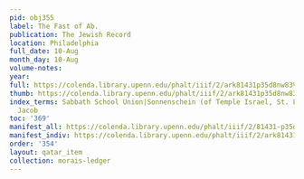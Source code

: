 ```yaml
---
pid: obj355
label: The Fast of Ab.
publication: The Jewish Record
location: Philadelphia
full_date: 10-Aug
month_day: 10-Aug
volume-notes:
year:
full: https://colenda.library.upenn.edu/phalt/iiif/2/ark81431p35d8nw83%2FSHA256E-s7946388--96c9e4cc2513b0a3b9f802791dc1849e5203438ac5b13d80fc7af0c61a17615a.jpeg/full/3500,/0/default.jpg
thumb: https://colenda.library.upenn.edu/phalt/iiif/2/ark81431p35d8nw83%2FSHA256E-s7946388--96c9e4cc2513b0a3b9f802791dc1849e5203438ac5b13d80fc7af0c61a17615a.jpeg/full/!200,200/0/default.jpg
index_terms: Sabbath School Union|Sonnenschein (of Temple Israel, St. Louis), S. H.|Voorsanger,
  Jacob
toc: '369'
manifest_all: https://colenda.library.upenn.edu/phalt/iiif/2/81431-p35d8nw83/manifest
manifest_indiv: https://colenda.library.upenn.edu/phalt/iiif/2/ark81431p35d8nw83%2FSHA256E-s7946388--96c9e4cc2513b0a3b9f802791dc1849e5203438ac5b13d80fc7af0c61a17615a.jpeg
order: '354'
layout: qatar_item
collection: morais-ledger
---
```

